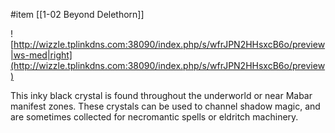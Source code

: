 #item [[1-02  Beyond Delethorn]]

![http://wizzle.tplinkdns.com:38090/index.php/s/wfrJPN2HHsxcB6o/preview|ws-med|right](http://wizzle.tplinkdns.com:38090/index.php/s/wfrJPN2HHsxcB6o/preview)

This inky black crystal is found throughout the underworld or near Mabar manifest zones. These crystals can be used to channel shadow magic, and are sometimes collected for necromantic spells or eldritch machinery.
